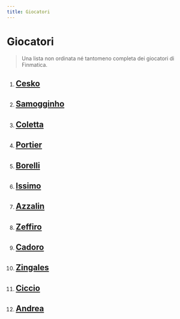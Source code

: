 ```yaml
---
title: Giocatori
---
```


# Giocatori

> Una lista non ordinata né tantomeno completa dei giocatori di Finmatica.

1. ## [Cesko](/players/it/cesko)

2. ## [Samogginho](/players/it/samogginho)

3. ## [Coletta](/players/it/coletta)

4. ## [Portier](/players/it/portier)

5. ## [Borelli](/players/it/borelli)

6. ## [Issimo](/players/it/issimo)

7. ## [Azzalin](/players/it/azzalin)

8. ## [Zeffiro](/players/it/zeffiro)

9. ## [Cadoro](/players/it/cadoro)

10. ## [Zingales](/players/it/zingales)

11. ## [Ciccio](/players/it/ciccio)

12. ## [Andrea](/players/it/andrea)
